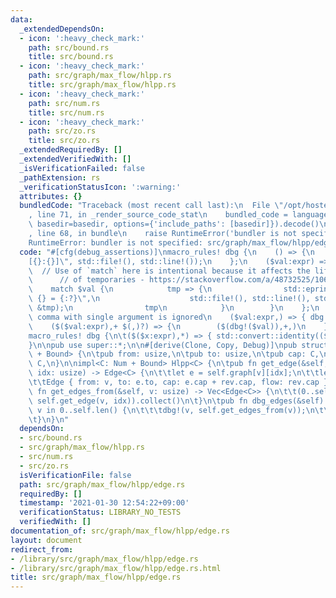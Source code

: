 ```yaml
---
data:
  _extendedDependsOn:
  - icon: ':heavy_check_mark:'
    path: src/bound.rs
    title: src/bound.rs
  - icon: ':heavy_check_mark:'
    path: src/graph/max_flow/hlpp.rs
    title: src/graph/max_flow/hlpp.rs
  - icon: ':heavy_check_mark:'
    path: src/num.rs
    title: src/num.rs
  - icon: ':heavy_check_mark:'
    path: src/zo.rs
    title: src/zo.rs
  _extendedRequiredBy: []
  _extendedVerifiedWith: []
  _isVerificationFailed: false
  _pathExtension: rs
  _verificationStatusIcon: ':warning:'
  attributes: {}
  bundledCode: "Traceback (most recent call last):\n  File \"/opt/hostedtoolcache/Python/3.9.1/x64/lib/python3.9/site-packages/onlinejudge_verify/documentation/build.py\"\
    , line 71, in _render_source_code_stat\n    bundled_code = language.bundle(stat.path,\
    \ basedir=basedir, options={'include_paths': [basedir]}).decode()\n  File \"/opt/hostedtoolcache/Python/3.9.1/x64/lib/python3.9/site-packages/onlinejudge_verify/languages/user_defined.py\"\
    , line 68, in bundle\n    raise RuntimeError('bundler is not specified: {}'.format(path.as_posix()))\n\
    RuntimeError: bundler is not specified: src/graph/max_flow/hlpp/edge.rs\n"
  code: "#[cfg(debug_assertions)]\nmacro_rules! dbg {\n    () => {\n        std::eprintln!(\"\
    [{}:{}]\", std::file!(), std::line!());\n    };\n    ($val:expr) => {\n      \
    \  // Use of `match` here is intentional because it affects the lifetimes\n  \
    \      // of temporaries - https://stackoverflow.com/a/48732525/1063961\n    \
    \    match $val {\n            tmp => {\n                std::eprintln!(\"[{}:{}]\
    \ {} = {:?}\",\n                    std::file!(), std::line!(), std::stringify!($val),\
    \ &tmp);\n                tmp\n            }\n        }\n    };\n    // Trailing\
    \ comma with single argument is ignored\n    ($val:expr,) => { dbg!($val) };\n\
    \    ($($val:expr),+ $(,)?) => {\n        ($(dbg!($val)),+,)\n    };\n}\n\n#[cfg(not(debug_assertions))]\n\
    macro_rules! dbg {\n\t($($x:expr),*) => { std::convert::identity(($($x),*)) }\n\
    }\n\npub use super::*;\n\n#[derive(Clone, Copy, Debug)]\npub struct Edge<C: Num\
    \ + Bound> {\n\tpub from: usize,\n\tpub to: usize,\n\tpub cap: C,\n\tpub flow:\
    \ C,\n}\n\nimpl<C: Num + Bound> Hlpp<C> {\n\tpub fn get_edge(&self, v: usize,\
    \ idx: usize) -> Edge<C> {\n\t\tlet e = self.graph[v][idx];\n\t\tlet rev = self.graph[e.to][e.rev];\n\
    \t\tEdge { from: v, to: e.to, cap: e.cap + rev.cap, flow: rev.cap }\n\t}\n\tpub\
    \ fn get_edges_from(&self, v: usize) -> Vec<Edge<C>> {\n\t\t(0..self.graph[v].len()).map(|idx|\
    \ self.get_edge(v, idx)).collect()\n\t}\n\tpub fn dbg_edges(&self) {\n\t\tfor\
    \ v in 0..self.len() {\n\t\t\tdbg!(v, self.get_edges_from(v));\n\t\t}\n\t\tdbg!(self.excess[7]);\n\
    \t}\n}\n"
  dependsOn:
  - src/bound.rs
  - src/graph/max_flow/hlpp.rs
  - src/num.rs
  - src/zo.rs
  isVerificationFile: false
  path: src/graph/max_flow/hlpp/edge.rs
  requiredBy: []
  timestamp: '2021-01-30 12:54:22+09:00'
  verificationStatus: LIBRARY_NO_TESTS
  verifiedWith: []
documentation_of: src/graph/max_flow/hlpp/edge.rs
layout: document
redirect_from:
- /library/src/graph/max_flow/hlpp/edge.rs
- /library/src/graph/max_flow/hlpp/edge.rs.html
title: src/graph/max_flow/hlpp/edge.rs
---
```

